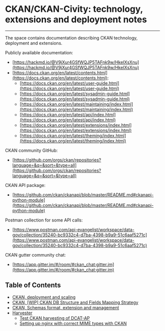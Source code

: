 # CKAN/CKAN-Civity: technology, extensions and deployment notes


* * *

The space contains documentation describing CKAN technology, deployment and extensions.

Publicly available documentation:

* [https://hackmd.io/@V9jXur4GSfWQJP5TAFnk9w/HkeIXsXnu](https://hackmd.io/@V9jXur4GSfWQJP5TAFnk9w/HkeIXsXnu)
* [https://docs.ckan.org/en/latest/contents.html](https://docs.ckan.org/en/latest/contents.html):
    * [https://docs.ckan.org/en/latest/user-guide.html](https://docs.ckan.org/en/latest/user-guide.html)
    * [https://docs.ckan.org/en/latest/sysadmin-guide.html](https://docs.ckan.org/en/latest/sysadmin-guide.html)
    * [https://docs.ckan.org/en/latest/maintaining/index.html](https://docs.ckan.org/en/latest/maintaining/index.html)
    * [https://docs.ckan.org/en/latest/api/index.html](https://docs.ckan.org/en/latest/api/index.html)
    * [https://docs.ckan.org/en/latest/extensions/index.html](https://docs.ckan.org/en/latest/extensions/index.html)
    * [https://docs.ckan.org/en/latest/theming/index.html](https://docs.ckan.org/en/latest/theming/index.html)

CKAN community GitHub:

* [https://github.com/orgs/ckan/repositories?language=&q=&sort=&type=all](https://github.com/orgs/ckan/repositories?language=&q=&sort=&type=all)

CKAN API package:

* [https://github.com/ckan/ckanapi/blob/master/README.md#ckanapi-python-module](https://github.com/ckan/ckanapi/blob/master/README.md#ckanapi-python-module)

Postman collection for some API calls:

* [https://www.postman.com/api-evangelist/workspace/data-gov/collection/35240-bc9332c4-d7ba-4398-b9a9-51c6aaf5271c](https://www.postman.com/api-evangelist/workspace/data-gov/collection/35240-bc9332c4-d7ba-4398-b9a9-51c6aaf5271c)

CKAN gutter community chat:

* [https://app.gitter.im/#/room/#ckan_chat:gitter.im](https://app.gitter.im/#/room/#ckan_chat:gitter.im)

## Table of Contents

* [CKAN, deployment and scaling](/CKAN/ckan_pages/deployment_and_scaling.md)
* [CKAN, [WIP] CKAN DB Structure and Fields Mapping Strategy](/CKAN/ckan_pages/mapping.md)
* [CKAN, Schemas format, extension and management](/CKAN/ckan_pages/scheming.md)
* [Harvester](/CKAN/ckan_pages/Harvester/harvester_root.md)
    * [Test CKAN harvesting of DCAT-AP](/CKAN/ckan_pages/Harvester/harvester_pages/test_harvester_dcat.md)
    * [Setting up nginx with correct MIME types with CKAN](/CKAN/ckan_pages/Harvester/harvester_pages/nginx_rdf.md)